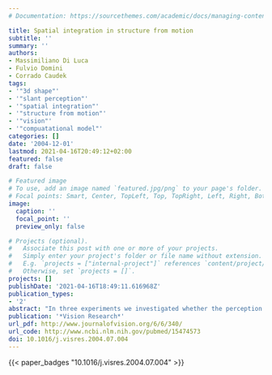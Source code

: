 ```yaml
---
# Documentation: https://sourcethemes.com/academic/docs/managing-content/

title: Spatial integration in structure from motion
subtitle: ''
summary: ''
authors:
- Massimiliano Di Luca
- Fulvio Domini
- Corrado Caudek
tags:
- '"3d shape"'
- '"slant perception"'
- '"spatial integration"'
- '"structure from motion"'
- '"vision"'
- '"compuatational model"'
categories: []
date: '2004-12-01'
lastmod: 2021-04-16T20:49:12+02:00
featured: false
draft: false

# Featured image
# To use, add an image named `featured.jpg/png` to your page's folder.
# Focal points: Smart, Center, TopLeft, Top, TopRight, Left, Right, BottomLeft, Bottom, BottomRight.
image:
  caption: ''
  focal_point: ''
  preview_only: false

# Projects (optional).
#   Associate this post with one or more of your projects.
#   Simply enter your project's folder or file name without extension.
#   E.g. `projects = ["internal-project"]` references `content/project/deep-learning/index.md`.
#   Otherwise, set `projects = []`.
projects: []
publishDate: '2021-04-16T18:49:11.616968Z'
publication_types:
- '2'
abstract: "In three experiments we investigated whether the perception of 3D structure from the optic-flow involves a process of spatial integration. The observer's task was to judge the 3D orientation of local velocity field patches. In two conditions, the patches were presented either in isolation, or as part of a global optic-flow. In Experiment 1, the global optic-flow was a linear velocity field. In Experiment 2, the patches were embedded in a randomly perturbed linear velocity field. In Experiment 3, the local patches belonged to a smoothly curved surface. The results of these three experiments lead to two main conclusions: (1) a process linking spatially separated patches into global entities does affect the perception of local surface orientation induced by the optic-flow, and (2) linearity or smoothness of the global velocity field are not necessary conditions for spatial integration."
publication: '*Vision Research*'
url_pdf: http://www.journalofvision.org/6/6/340/
url_code: http://www.ncbi.nlm.nih.gov/pubmed/15474573
doi: 10.1016/j.visres.2004.07.004
---
```

{{< paper_badges "10.1016/j.visres.2004.07.004" >}}
